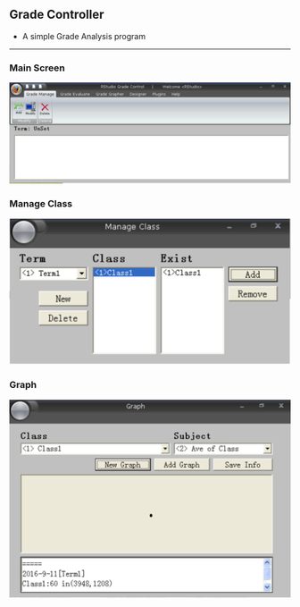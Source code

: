 ## Grade Controller

* A simple Grade Analysis program

******

### Main Screen
<img src=ScreenShot/MainFrm.png />

### Manage Class
<img src=ScreenShot/ManageClass.png />

### Graph
<img src=ScreenShot/Graph.png />